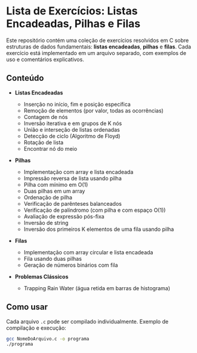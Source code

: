 # Lista de Exercícios: Listas Encadeadas, Pilhas e Filas

Este repositório contém uma coleção de exercícios resolvidos em C sobre estruturas de dados fundamentais: **listas encadeadas**, **pilhas** e **filas**. Cada exercício está implementado em um arquivo separado, com exemplos de uso e comentários explicativos.

## Conteúdo

- **Listas Encadeadas**
  - Inserção no início, fim e posição específica
  - Remoção de elementos (por valor, todas as ocorrências)
  - Contagem de nós
  - Inversão iterativa e em grupos de K nós
  - União e interseção de listas ordenadas
  - Detecção de ciclo (Algoritmo de Floyd)
  - Rotação de lista
  - Encontrar nó do meio

- **Pilhas**
  - Implementação com array e lista encadeada
  - Impressão reversa de lista usando pilha
  - Pilha com mínimo em O(1)
  - Duas pilhas em um array
  - Ordenação de pilha
  - Verificação de parênteses balanceados
  - Verificação de palíndromo (com pilha e com espaço O(1))
  - Avaliação de expressão pós-fixa
  - Inversão de string
  - Inversão dos primeiros K elementos de uma fila usando pilha

- **Filas**
  - Implementação com array circular e lista encadeada
  - Fila usando duas pilhas
  - Geração de números binários com fila

- **Problemas Clássicos**
  - Trapping Rain Water (água retida em barras de histograma)

## Como usar

Cada arquivo `.c` pode ser compilado individualmente. Exemplo de compilação e execução:

```sh
gcc NomeDoArquivo.c -o programa
./programa
```